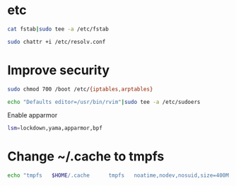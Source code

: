 # etc

```bash
cat fstab|sudo tee -a /etc/fstab
```

```bash
sudo chattr +i /etc/resolv.conf
```

# Improve security

```bash
sudo chmod 700 /boot /etc/{iptables,arptables}
```

```bash
echo "Defaults editor=/usr/bin/rvim"|sudo tee -a /etc/sudoers
```

Enable apparmor

```bash
lsm=lockdown,yama,apparmor,bpf
```

# Change ~/.cache to tmpfs

```bash
echo "tmpfs   $HOME/.cache      tmpfs   noatime,nodev,nosuid,size=400M  0       0"|sudo tee -a /etc/fstab
```
